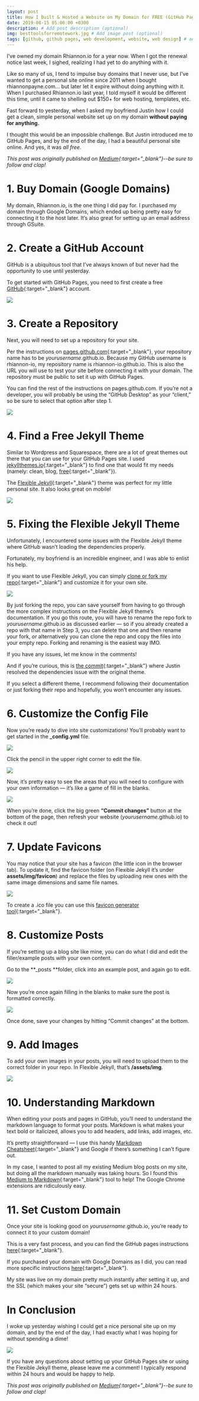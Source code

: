 ```yaml
---
layout: post
title: How I Built & Hosted a Website on My Domain for FREE (GitHub Pages + Jekyll Theme, NO CODING)
date: 2019-08-15 05:00:00 +0300
description: # Add post description (optional)
img: besttoolsforremotework.jpg # Add image post (optional)
tags: [github, github pages, web development, website, web design] # add tag
---
```

I’ve owned my domain Rhiannon.io for a year now. When I got the renewal notice last week, I sighed, realizing I had yet to do anything with it.

Like so many of us, I tend to impulse buy domains that I never use, but I’ve wanted to get a personal site online since 2011 when I bought rhiannonpayne.com… but later let it expire without doing anything with it. When I purchased Rhiannon.io last year, I told myself it would be different this time, until it came to shelling out $150+ for web hosting, templates, etc.

Fast forward to yesterday, when I asked my boyfriend Justin how I could get a clean, simple personal website set up on my domain **without paying for anything.**

I thought this would be an impossible challenge. But Justin introduced me to GitHub Pages, and by the end of the day, I had a beautiful personal site online. And yes, it was *all free.*

*This post was originally published on [Medium](https://medium.com/@rhiannonpayne/how-i-built-hosted-a-website-on-my-domain-for-free-github-pages-jekyll-theme-no-coding-7211a24c2a32){:target="_blank"}--be sure to follow and clap!*

# **1. Buy Domain (Google Domains)**

My domain, Rhiannon.io, is the one thing I did pay for. I purchased my domain through Google Domains, which ended up being pretty easy for connecting it to the host later. It’s also great for setting up an email address through GSuite.

# **2. Create a GitHub Account**

GitHub is a ubiquitous tool that I’ve always known of but never had the opportunity to use until yesterday.

To get started with GitHub Pages, you need to first create a free [GitHub](https://github.com){:target="_blank"} account.

![](https://cdn-images-1.medium.com/max/2032/0*9PrPRGUM7EP-VraD)

# **3. Create a Repository**

Next, you will need to set up a repository for your site.

Per the instructions on [pages.github.com](https://pages.github.com/){:target="_blank"}, your repository name has to be *yourusername*.github.io. Because my GitHub username is rhiannon-io, my repository name is rhiannon-io.github.io. This is also the URL you will use to test your site before connecting it with your domain. The repository must be public to set it up with GitHub Pages.

You can find the rest of the instructions on pages.github.com. If you’re not a developer, you will probably be using the “GitHub Desktop” as your “client,” so be sure to select that option after step 1.

![](https://cdn-images-1.medium.com/max/2080/0*GplWcXC3m_xVY5F8)

# **4. Find a Free Jekyll Theme**

Similar to Wordpress and Squarespace, there are a lot of great themes out there that you can use for your GitHub Pages site. I used [jekyllthemes.io](https://jekyllthemes.io/){:target="_blank"} to find one that would fit my needs (namely: clean, blog, [free](https://jekyllthemes.io/free){:target="_blank"}).

The [Flexible Jekyll](https://jekyllthemes.io/theme/flexible-jekyll){:target="_blank"} theme was perfect for my little personal site. It also looks great on mobile!

![](https://cdn-images-1.medium.com/max/2278/0*OcV9RnWbovZxzHe1)

# **5. Fixing the Flexible Jekyll Theme**

Unfortunately, I encountered some issues with the Flexible Jekyll theme where GitHub wasn’t loading the dependencies properly.

Fortunately, my boyfriend is an incredible engineer, and I was able to enlist his help.

If you want to use Flexible Jekyll, you can simply [clone or fork my repo](http://github.com/rhiannon-io/rhiannon-io.github.io){:target="_blank"} and customize it for your own site.

![](https://cdn-images-1.medium.com/max/2028/0*_GyEm_DmYWV5Mllz)

By just forking the repo, you can save yourself from having to go through the more complex instructions on the Flexible Jekyll theme’s documentation. If you go this route, you will have to rename the repo fork to *yourusername*.github.io as discussed earlier — so if you already created a repo with that name in Step 3, you can delete that one and then rename your fork, *or* alternatively you can clone the repo and copy the files into your empty repo. Forking and renaming is the easiest way IMO.

If you have any issues, let me know in the comments!

And if you’re curious, this is [the commit](https://github.com/rhiannon-io/rhiannon-io.github.io/commit/f175b2416a101fa5d8466027d2ab25eb98e572d7){:target="_blank"} where Justin resolved the dependencies issue with the original theme.

If you select a different theme, I recommend following their documentation or just forking their repo and hopefully, you won’t encounter any issues.

# **6. Customize the Config File**

Now you’re ready to dive into site customizations! You’ll probably want to get started in the **_config.yml** file.

![](https://cdn-images-1.medium.com/max/2000/0*f0FWeqXdeJd9f0r0)

Click the pencil in the upper right corner to edit the file.

![](https://cdn-images-1.medium.com/max/2006/0*zAQNJs5jSBOm4a5z)

Now, it’s pretty easy to see the areas that you will need to configure with your own information — it’s like a game of fill in the blanks.

![](https://cdn-images-1.medium.com/max/2002/0*iOdOh7eBQAsXU_w9)

When you’re done, click the big green **“Commit changes”** button at the bottom of the page, then refresh your website (*yourusername*.github.io) to check it out!

# **7. Update Favicons**

You may notice that your site has a favicon (the little icon in the browser tab). To update it, find the favicon folder (on Flexible Jekyll it’s under **assets/img/favicon**) and replace the files by uploading new ones with the same image dimensions and same file names.

![](https://cdn-images-1.medium.com/max/2010/0*oR_IBrQxHH3sZmlE)

To create a .ico file you can use this [favicon generator tool](https://www.favicon-generator.org/){:target="_blank"}.

# **8. Customize Posts**

If you’re setting up a blog site like mine, you can do what I did and edit the filler/example posts with your own content.

Go to the **_posts **folder, click into an example post, and again go to edit.

![](https://cdn-images-1.medium.com/max/2000/0*71c7r7vaGxbIvjgC)

Now you’re once again filling in the blanks to make sure the post is formatted correctly.

![](https://cdn-images-1.medium.com/max/2016/0*WYsgBIG718LFAJPQ)

Once done, save your changes by hitting “Commit changes” at the bottom.

# **9. Add Images**

To add your own images in your posts, you will need to upload them to the correct folder in your repo. In Flexible Jekyll, that’s **/assets/img**.

![](https://cdn-images-1.medium.com/max/2000/0*ZuNz9oVq7YnIr7KU)

# **10. Understanding Markdown**

When editing your posts and pages in GitHub, you’ll need to understand the markdown language to format your posts. Markdown is what makes your text bold or italicized, allows you to add headers, add links, add images, etc.

It’s pretty straightforward — I use this handy [Markdown Cheatsheet](https://github.com/adam-p/markdown-here/wiki/Markdown-Cheatsheet){:target="_blank"} and Google if there’s something I can’t figure out.

In my case, I wanted to post all my existing Medium blog posts on my site, but doing all the markdown manually was taking hours. So I found this [Medium to Markdown](https://medium.com/@macropus/export-your-medium-posts-to-markdown-b5ccc8cb0050){:target="_blank"} tool to help! The Google Chrome extensions are ridiculously easy.

# **11. Set Custom Domain**

Once your site is looking good on *yourusername*.github.io, you’re ready to connect it to your custom domain!

This is a very fast process, and you can find the GitHub pages instructions [here](https://help.github.com/en/articles/using-a-custom-domain-with-github-pages){:target="_blank"}.

If you purchased your domain with Google Domains as I did, you can read more specific instructions [here](https://medium.com/@Tnylnc/tnylnc-how-to-set-up-github-pages-with-google-domains-83bd5a4fbc5c){:target="_blank"}.

My site was live on my domain pretty much instantly after setting it up, and the SSL (which makes your site “secure”) gets set up within 24 hours.

# **In Conclusion**

I woke up yesterday wishing I could get a nice personal site up on my domain, and by the end of the day, I had exactly what I was hoping for without spending a dime! 

![](https://cdn-images-1.medium.com/max/2494/0*IGbKxWjKcMZEOtQm)

If you have any questions about setting up your GitHub Pages site or using the Flexible Jekyll theme, please leave me a comment! I typically respond within 24 hours and would be happy to help.

*This post was originally published on [Medium](https://medium.com/@rhiannonpayne/how-i-built-hosted-a-website-on-my-domain-for-free-github-pages-jekyll-theme-no-coding-7211a24c2a32){:target="_blank"}--be sure to follow and clap!*
